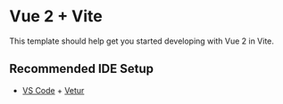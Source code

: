 # Vue 2 + Vite

This template should help get you started developing with Vue 2 in Vite.

## Recommended IDE Setup

- [VS Code](https://code.visualstudio.com/) + [Vetur](https://marketplace.visualstudio.com/items?itemName=octref.vetur)
